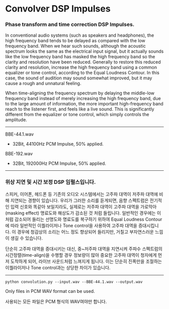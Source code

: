 # Convolver DSP Impulses
### Phase transform and  time correction DSP Impulses.
In conventional audio systems (such as speakers and headphones), the high frequency band tends to be delayed as compared with the low frequency band. When we hear such sounds, although the acoustic spectrum looks the same as the electrical input signal, but it actually sounds like the low frequency band has masked the high frequency band so the clarity and resolution have been reduced. Generally to restore this reduced clarity and resolution, increase the high frequency band using a common equalizer or tone control, according to the Equal Loudness Contour. In this case, the sound of audition may sound somewhat improved, but it may cause a rough and unnatural feeling.

When time-aligning the frequency spectrum by delaying the middle-low frequency band instead of merely increasing the high frequency band, due to the large amount of information, the more important high-frequency band reach to the listener first, and feels like a live sound. This is significantly different from the equalizer or tone control, which simply controls the amplitude.

---

BBE-44.1.wav
 - 32Bit, 44100Hz PCM Impulse, 50% applied.
 
BBE-192.wav
 - 32Bit, 192000Hz PCM Impulse, 50% applied.
 
 ---
 
### 위상 지연 및 시간 보정 DSP 임펄스입니다.

스피커, 이어폰, 헤드폰 등 기존의 오디오 시스템에서는 고주파 대역이 저주파 대역에 비해 지연되는 경향이 있습니다. 우리가 그러한 소리를 듣게되면, 음향 스펙트럼은 전기적인 입력 신호와 똑같아 보일지라도, 실제로는 저주파 대역이 고주파 대역을 가로막아(masking effect) 명료도와 해상도가 감소된 것 처럼 들립니다. 일반적인 경우에는 이처럼 감소되어 들리는 선명도와 명료도를 복구하기 위하여 Equal Loudness Contour에 따라 일반적인 이퀄라이저나 Tone control을 사용하여 고주파 대역을 증대시킵니다. 이 경우에 청감상의 소리는 어느 정도 향상되어 들리지만, 거칠고 부자연스러운 느낌이 생길 수 있습니다. 

단순히 고주파 대역을 증대시키는 대신, 중~저주파 대역을 지연시켜 주파수 스펙트럼의 시간정렬(time-align)을 수행할 경우 정보량이 많아 중요한 고주파 대역이 청자에게 먼저 도착하게 되어, 라이브 사운드처럼 느껴지게 됩니다. 이는 단순히 진폭만을 조절하는 이퀄라이저나 Tone control과는 상당한 차이가 있습니다. 


---
`python convolution.py --input.wav --BBE-44.1.wav --output.wav`
 
 
Only files in PCM WAV format can be used.
 
사용되는 모든 파일은 PCM 형식의 WAV여야만 합니다. 
